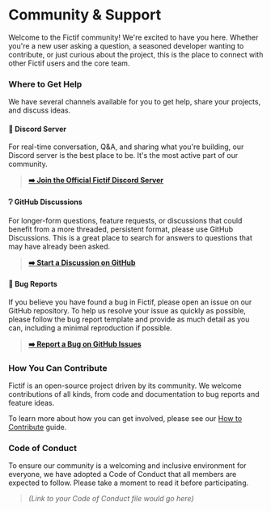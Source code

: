# Community & Support

Welcome to the Fictif community! We're excited to have you here. Whether you're a new user asking a question, a seasoned developer wanting to contribute, or just curious about the project, this is the place to connect with other Fictif users and the core team.

### Where to Get Help

We have several channels available for you to get help, share your projects, and discuss ideas.

#### 💬 Discord Server

For real-time conversation, Q&A, and sharing what you're building, our Discord server is the best place to be. It's the most active part of our community.

> **[➡️ Join the Official Fictif Discord Server](https://discord.gg/s7Rg4DHuej)**

#### ❔ GitHub Discussions

For longer-form questions, feature requests, or discussions that could benefit from a more threaded, persistent format, please use GitHub Discussions. This is a great place to search for answers to questions that may have already been asked.

> **[➡️ Start a Discussion on GitHub](https://github.com/fictifhq/fictif/discussions)**

#### 🐛 Bug Reports

If you believe you have found a bug in Fictif, please open an issue on our GitHub repository. To help us resolve your issue as quickly as possible, please follow the bug report template and provide as much detail as you can, including a minimal reproduction if possible.

> **[➡️ Report a Bug on GitHub Issues](https://github.com/fictifhq/fictif/issues)**

### How You Can Contribute

Fictif is an open-source project driven by its community. We welcome contributions of all kinds, from code and documentation to bug reports and feature ideas.

To learn more about how you can get involved, please see our [How to Contribute](./how-to-contribute.md) guide.

### Code of Conduct

To ensure our community is a welcoming and inclusive environment for everyone, we have adopted a Code of Conduct that all members are expected to follow. Please take a moment to read it before participating.

> *(Link to your Code of Conduct file would go here)*